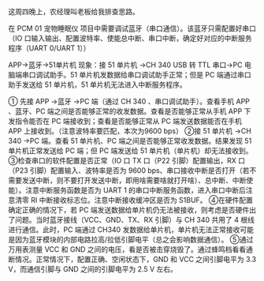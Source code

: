 
这周四晚上，农经理叫老板给我排查思路。

在 PCM 01 宠物睡眠仪 项目中需要调试蓝牙（串口通信）。该蓝牙只需配置好串口（IO 口输入输出、配置波特率、使能总中断、串口中断，确定好对应的中断服务程序（UART 0/UART 1））

APP->蓝牙->51单片机
现象：接 51 单片机 ->CH 340 USB 转 TTL 串口->PC 电脑端串口调试助手。51 单片机发数据给串口调试助手正常；但是 PC 端通过串口助手发送给 51 单片机，51 单片机无法进入中断服务程序。

① 先接 APP ->蓝牙 ->PC 端（通过 CH 340 、串口调试助手）。查看手机 APP 、蓝牙、PC 端之间是否能够正常的收发数据。查看是否能够正常从手机 APP 下发指令能否在 PC 端接收到；查看是否能够正常从 PC 端发送数据能否在手机 APP 上接收到。（注意波特率要匹配，本次为9600 bps）
②接 51 单片机 ->CH 340 ->PC 端。查看 51 单片机、PC 端之间是否能够正常收发数据。结果发现 51 单片机正常发送给 PC 端；但 PC 端发送给 51 单片机（单片机）却无法接收到。
③检查串口的软件配置是否正常（IO 口 TX 口（P22 引脚）配置输出，RX 口（P23 引脚）配置输入、波特率是否为 9600 bps、串口接收中断是否打开（若不需要发送中断，则不要打开发送中断，即用啥需要啥就打开啥）、总中断、中断使能）。注意中断服务函数是否为 UART 1 的串口中断服务函数，进入串口中断后注意清零 RI 中断接收标志位。注意中断接收缓冲区是否为 S1BUF。
④在硬件配置确定正确的情况下，若 PC 端发送数据给单片机仍无法被接收，则考虑是否硬件出了问题。当时蓝牙接线（VCC、GND、TX、RX 引脚）与 CH 340 共用了 4 根线进行通信。此时，PC 端通过 CH340 发数据给单片机，单片机无法正常接收可能是因为蓝牙模块的内部电路拉高/拉低引脚电平（总之会影响数据通信）。
⑤通过万用表测量 VCC 和 GND 之间的电压，看是否被击穿烧毁了。通过蜂鸣档看看通断情况。正常情况下，配置正确、空闲状态下，GND 和 VCC 之间引脚电平为 3.3 V，而通信引脚与 GND 之间的引脚电平为 2.5 V 左右。
















































































































































